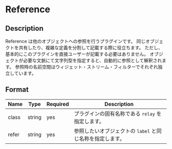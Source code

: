 # Reference

## Description

Reference は他のオブジェクトへの参照を行うプラグインです。
同じオブジェクトを共有したり、複雑な定義を分割して記載する際に役立ちます。
ただし、基本的にこのプラグインを直接ユーザーが記載する必要はありません。
オブジェクトが必要な文脈にて文字列型を指定すると、自動的に参照として解釈されます。
参照時の名前空間はウィジェット・ストリーム・フィルターでそれぞれ独立しています。

## Format

| Name  | Type   | Required | Description                                               |
| ----- | ------ | -------- | --------------------------------------------------------- |
| class | string | yes      | プラグインの固有名称である `relay` を指定します。         |
| refer | string | yes      | 参照したいオブジェクトの `label` と同じ名称を指定します。 |

